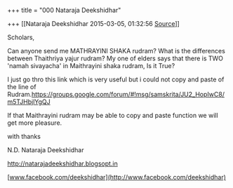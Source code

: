 +++
title = "000 Nataraja Deekshidhar"

+++
[[Nataraja Deekshidhar	2015-03-05, 01:32:56 [Source](https://groups.google.com/g/samskrita/c/YFFEjnLFtuE)]]



Scholars,

Can anyone send me MATHRAYINI SHAKA rudram? What is the differences between Thaithriya yajur rudram? My one of elders says that there is TWO 'namah sivayacha' in Maithrayini shaka rudram, Is it True?

I just go thro this link which is very useful but i could not copy and paste of the line of Rudram.<https://groups.google.com/forum/#!msg/samskrita/JU2_HopIwC8/m5TJHbjlYgQJ>

  

If that Maithrayini rudram may be able to copy and paste function we will get more pleasure.

  

with thanks

  

N.D. Nataraja Deekshidhar

<http://natarajadeekshidhar.blogsopt.in>

[www.facebook.com/deekshidhar](http://www.facebook.com/deekshidhar)

